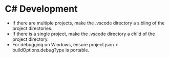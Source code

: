 
# C# Development

* If there are multiple projects, make the .vscode directory a sibling of the project directories. 
* If there is a single project, make the .vscode directory a child of the project directory. 
* For debugging on Windows, ensure project.json > buildOptions.debugType is portable. 
